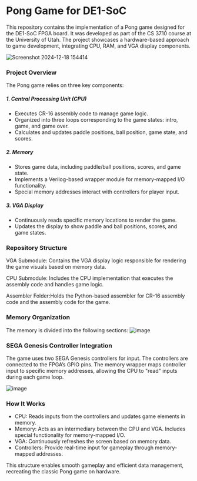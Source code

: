 # Pong Game for DE1-SoC
This repository contains the implementation of a Pong game designed for the DE1-SoC FPGA board. It was developed as part of the CS 3710 course at the University of Utah. The project showcases a hardware-based approach to game development, integrating CPU, RAM, and VGA display components.

![Screenshot 2024-12-18 154414](https://github.com/user-attachments/assets/1d259fe1-f5d9-480b-8d32-74c7f1eb04e1)

### Project Overview
The Pong game relies on three key components:
##### 1. Central Processing Unit (CPU)
- Executes CR-16 assembly code to manage game logic.
- Organized into three loops corresponding to the game states: intro, game, and game over.
- Calculates and updates paddle positions, ball position, game state, and scores.
##### 2. Memory
- Stores game data, including paddle/ball positions, scores, and game state.
- Implements a Verilog-based wrapper module for memory-mapped I/O functionality.
- Special memory addresses interact with controllers for player input.
##### 3. VGA Display
- Continuously reads specific memory locations to render the game.
- Updates the display to show paddle and ball positions, scores, and game states.

### Repository Structure
VGA Submodule: Contains the VGA display logic responsible for rendering the game visuals based on memory data.

CPU Submodule: Includes the CPU implementation that executes the assembly code and handles game logic.

Assembler Folder:Holds the Python-based assembler for CR-16 assembly code and the assembly code for the game.

### Memory Organization
The memory is divided into the following sections:
![image](https://github.com/user-attachments/assets/3cec1c7f-d727-4a05-be0c-66a872a2613b)

### SEGA Genesis Controller Integration
The game uses two SEGA Genesis controllers for input. The controllers are connected to the FPGA’s GPIO pins. The memory wrapper maps controller input to specific memory addresses, allowing the CPU to "read" inputs during each game loop.

![image](https://github.com/user-attachments/assets/286bdbb0-627c-42f7-bb58-ed16a34d6615)

### How It Works
- CPU: Reads inputs from the controllers and updates game elements in memory.
- Memory: Acts as an intermediary between the CPU and VGA. Includes special functionality for memory-mapped I/O.
- VGA: Continuously refreshes the screen based on memory data.
- Controllers: Provide real-time input for gameplay through memory-mapped addresses.

This structure enables smooth gameplay and efficient data management, recreating the classic Pong game on hardware.

